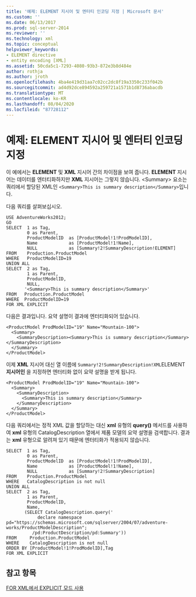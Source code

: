 ```yaml
---
title: '예제: ELEMENT 지시어 및 엔터티 인코딩 지정 | Microsoft 문서'
ms.custom: ''
ms.date: 06/13/2017
ms.prod: sql-server-2014
ms.reviewer: ''
ms.technology: xml
ms.topic: conceptual
helpviewer_keywords:
- ELEMENT directive
- entity encoding [XML]
ms.assetid: 50cda5c1-7293-4080-93b3-872e3b8d484e
author: rothja
ms.author: jroth
ms.openlocfilehash: 4ba4e419d31aa7c02cc2dc8f19a3350c233f042b
ms.sourcegitcommit: ad4d92dce894592a259721a1571b1d8736abacdb
ms.translationtype: MT
ms.contentlocale: ko-KR
ms.lasthandoff: 08/04/2020
ms.locfileid: "87728112"
---
```

# <a name="example-specifying-the-element-directive-and-entity-encoding"></a>예제: ELEMENT 지시어 및 엔터티 인코딩 지정
  이 예에서는 **ELEMENT** 및 **XML** 지시어 간의 차이점을 보여 줍니다. **ELEMENT** 지시어는 데이터를 엔터티화하지만 **XML** 지시어는 그렇지 않습니다. \<Summary> 요소는 쿼리에서 할당된 XML인 `<Summary>This is summary description</Summary>`입니다.  
  
 다음 쿼리를 살펴보십시오.  
  
```  
USE AdventureWorks2012;  
GO  
SELECT  1 as Tag,  
        0 as Parent,  
        ProductModelID  as [ProductModel!1!ProdModelID],  
        Name            as [ProductModel!1!Name],  
        NULL            as [Summary!2!SummaryDescription!ELEMENT]  
FROM    Production.ProductModel  
WHERE   ProductModelID=19  
UNION ALL  
SELECT  2 as Tag,  
        1 as Parent,  
        ProductModelID,  
        NULL,  
       '<Summary>This is summary description</Summary>'  
FROM   Production.ProductModel  
WHERE  ProductModelID=19  
FOR XML EXPLICIT  
```  
  
 다음은 결과입니다. 요약 설명이 결과에 엔터티화되어 있습니다.  
  
```  
<ProductModel ProdModelID="19" Name="Mountain-100">  
  <Summary>  
    <SummaryDescription><Summary>This is summary description</Summary></SummaryDescription>  
  </Summary>  
</ProductModel>  
```  
  
 이제 **XML** 지시어 대신 열 이름에 `Summary!2!SummaryDescription!XML`ELEMENT **지시어인** 을 지정하면 엔터티화 없이 요약 설명을 받게 됩니다.  
  
```  
<ProductModel ProdModelID="19" Name="Mountain-100">  
  <Summary>  
    <SummaryDescription>  
      <Summary>This is summary description</Summary>  
    </SummaryDescription>  
  </Summary>  
</ProductModel>  
```  
  
 다음 쿼리에서는 정적 XML 값을 할당하는 대신 **xml** 유형의 **query()** 메서드를 사용하여 **xml** 유형의 CatalogDescription 열에서 제품 모델의 요약 설명을 검색합니다. 결과는 **xml** 유형으로 알려져 있기 때문에 엔터티화가 적용되지 않습니다.  
  
```  
SELECT  1 as Tag,  
        0 as Parent,  
        ProductModelID  as [ProductModel!1!ProdModelID],  
        Name            as [ProductModel!1!Name],  
        NULL            as [Summary!2!SummaryDescription]  
FROM    Production.ProductModel  
WHERE   CatalogDescription is not null  
UNION ALL  
SELECT  2 as Tag,  
        1 as Parent,  
        ProductModelID,  
        Name,  
       (SELECT CatalogDescription.query('  
            declare namespace pd="https://schemas.microsoft.com/sqlserver/2004/07/adventure-works/ProductModelDescription";  
          /pd:ProductDescription/pd:Summary'))  
FROM     Production.ProductModel  
WHERE    CatalogDescription is not null  
ORDER BY [ProductModel!1!ProdModelID],Tag  
FOR XML EXPLICIT  
```  
  
## <a name="see-also"></a>참고 항목  
 [FOR XML에서 EXPLICIT 모드 사용](use-explicit-mode-with-for-xml.md)  
  
  
